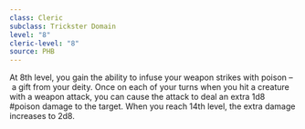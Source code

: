 ```yaml
---
class: Cleric
subclass: Trickster Domain
level: "8"
cleric-level: "8"
source: PHB
---
```



At 8th level, you gain the ability to infuse your weapon strikes with poison – a gift from your deity. Once on each of your turns when you hit a creature with a weapon attack, you can cause the attack to deal an extra 1d8 #poison damage to the target. When you reach 14th level, the extra damage increases to 2d8.